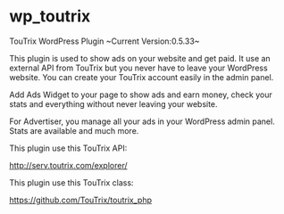# wp_toutrix
TouTrix WordPress Plugin 
~Current Version:0.5.33~

This plugin is used to show ads on your website and get paid. It use an external API from TouTrix but you never have to leave your WordPress website. You can create your TouTrix account easily in the admin panel.

Add Ads Widget to your page to show ads and earn money, check your stats and everything without never leaving your website.

For Advertiser, you manage all your ads in your WordPress admin panel. Stats are available and much more.


This plugin use this TouTrix API:

http://serv.toutrix.com/explorer/


This plugin use this TouTrix class:

https://github.com/TouTrix/toutrix_php

